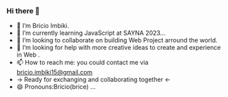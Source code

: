 ### Hi there 👋

- 🔭 I’m Bricio Imbiki.
- 🌱 I’m currently learning JavaScript at SAYNA 2023...
- 👯 I’m looking to collaborate on building Web Project arround the world.
- 🤔 I’m looking for help with more creative ideas to create and experience in Web .
- 📫 How to reach me: you could contact me via bricio.imbiki15@gmail.com
- -> Ready for exchanging and collaborating together <-
- 😄 Pronouns:Bricio(brice) ...


